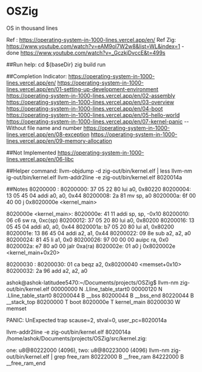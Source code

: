 # OSZig
OS in thousand lines

Ref : https://operating-system-in-1000-lines.vercel.app/en/
Ref Zig: https://www.youtube.com/watch?v=eAM9ol7W2w8&list=WL&index=1 - done 
         https://www.youtube.com/watch?v=_GczkjDvccE&t=499s 

##Run help:
cd ${baseDir}
zig build run

##Completion Indicator:
https://operating-system-in-1000-lines.vercel.app/en/
https://operating-system-in-1000-lines.vercel.app/en/01-setting-up-development-environment
https://operating-system-in-1000-lines.vercel.app/en/02-assembly
https://operating-system-in-1000-lines.vercel.app/en/03-overview
https://operating-system-in-1000-lines.vercel.app/en/04-boot
https://operating-system-in-1000-lines.vercel.app/en/05-hello-world
https://operating-system-in-1000-lines.vercel.app/en/07-kernel-panic -- Without file name and number
https://operating-system-in-1000-lines.vercel.app/en/08-exception 
https://operating-system-in-1000-lines.vercel.app/en/09-memory-allocation

##Not Implemented
https://operating-system-in-1000-lines.vercel.app/en/06-libc

##Helper command:
llvm-objdump -d zig-out/bin/kernel.elf | less
llvm-nm ig-out/bin/kernel.elf
llvm-addr2line -e zig-out/bin/kernel.elf 8020014a


##Notes
80200000 <boot>:
80200000: 37 05 22 80   lui     a0, 0x80220
80200004: 13 05 45 04   addi    a0, a0, 0x44
80200008: 2a 81         mv      sp, a0
8020000a: 6f 00 40 00   j       0x8020000e <kernel_main>

8020000e <kernel_main>:
8020000e: 41 11         addi    sp, sp, -0x10
80200010: 06 c6         sw      ra, 0xc(sp)
80200012: 37 05 20 80   lui     a0, 0x80200
80200016: 13 05 45 04   addi    a0, a0, 0x44
8020001a: b7 05 20 80   lui     a1, 0x80200
8020001e: 13 86 45 04   addi    a2, a1, 0x44
80200022: 09 8e         sub     a2, a2, a0
80200024: 81 45         li      a1, 0x0
80200026: 97 00 00 00   auipc   ra, 0x0
8020002a: e7 80 a0 00   jalr    0xa(ra) <memset>
8020002e: 01 a0         j       0x8020002e <kernel_main+0x20>

80200030 <memset>:
80200030: 01 ca         beqz    a2, 0x80200040 <memset+0x10>
80200032: 2a 96         add     a2, a2, a0

ashok@ashok-latitudee5470:~/Documents/projects/OSZig$ llvm-nm zig-out/bin/kernel.elf
00000000 N .Lline_table_start0
00000120 N .Lline_table_start0
80200044 B __bss
80200044 B __bss_end
80220044 B __stack_top
80200000 T boot
8020000e T kernel_main
80200030 W memset

PANIC: UnExpected trap scause=2, stval=0, user_pc=8020014a

llvm-addr2line -e zig-out/bin/kernel.elf 8020014a
/home/ashok/Documents/projects/OSZig/src/kernel.zig:

one: u8@80222000 (4096), two: u8@80223000 (4096)
llvm-nm zig-out/bin/kernel.elf | grep free_ram
80222000 B __free_ram
84222000 B __free_ram_end
